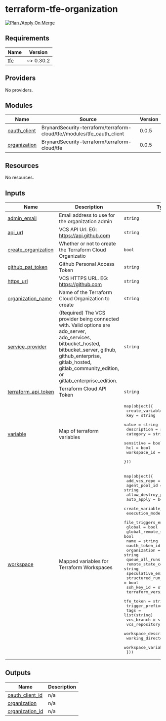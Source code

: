 # terraform-tfe-organization
[![Plan /Apply On Merge](https://github.com/Dev0psPleb/terraform-cloud-organizations/actions/workflows/plan-apply-on-merge.yaml/badge.svg)](https://github.com/Dev0psPleb/terraform-cloud-organizations/actions/workflows/plan-apply-on-merge.yaml)

<!-- BEGINNING OF PRE-COMMIT-TERRAFORM DOCS HOOK -->
## Requirements

| Name | Version |
|------|---------|
| <a name="requirement_tfe"></a> [tfe](#requirement\_tfe) | ~> 0.30.2 |

## Providers

No providers.

## Modules

| Name | Source | Version |
|------|--------|---------|
| <a name="module_oauth_client"></a> [oauth\_client](#module\_oauth\_client) | BrynardSecurity-terraform/terraform-cloud/tfe//modules/tfe_oauth_client | 0.0.5 |
| <a name="module_organization"></a> [organization](#module\_organization) | BrynardSecurity-terraform/terraform-cloud/tfe | 0.0.5 |

## Resources

No resources.

## Inputs

| Name | Description | Type | Default | Required |
|------|-------------|------|---------|:--------:|
| <a name="input_admin_email"></a> [admin\_email](#input\_admin\_email) | Email address to use for the organization admin | `string` | n/a | yes |
| <a name="input_api_url"></a> [api\_url](#input\_api\_url) | VCS API Url. EG: https://api.github.com | `string` | `"https://api.github.com"` | no |
| <a name="input_create_organization"></a> [create\_organization](#input\_create\_organization) | Whether or not to create the Terraform Cloud Organizatio | `bool` | n/a | yes |
| <a name="input_github_pat_token"></a> [github\_pat\_token](#input\_github\_pat\_token) | Github Personal Access Token | `string` | n/a | yes |
| <a name="input_https_url"></a> [https\_url](#input\_https\_url) | VCS HTTPS URL. EG: https://github.com | `string` | `"https://github.com"` | no |
| <a name="input_organization_name"></a> [organization\_name](#input\_organization\_name) | Name of the Terraform Cloud Organization to create | `string` | n/a | yes |
| <a name="input_service_provider"></a> [service\_provider](#input\_service\_provider) | (Required) The VCS provider being connected with. Valid options are ado\_server, ado\_services, bitbucket\_hosted, bitbucket\_server, github, github\_enterprise, gitlab\_hosted, gitlab\_community\_edition, or gitlab\_enterprise\_edition. | `string` | `"github"` | no |
| <a name="input_terraform_api_token"></a> [terraform\_api\_token](#input\_terraform\_api\_token) | Terraform Cloud API Token | `string` | n/a | yes |
| <a name="input_variable"></a> [variable](#input\_variable) | Map of terraform variables | <pre>map(object({<br>    create_variable = bool<br>    key             = string<br>    value           = string<br>    description     = string<br>    category        = string<br>    sensitive       = bool<br>    hcl             = bool<br>    workspace_id    = string<br>  }))</pre> | n/a | yes |
| <a name="input_workspace"></a> [workspace](#input\_workspace) | Mapped variables for Terraform Workspaces | <pre>map(object({<br>    add_vcs_repo                  = bool<br>    agent_pool_id                 = string<br>    allow_destroy_plan            = bool<br>    auto_apply                    = bool<br>    create_variable_set           = bool<br>    execution_mode                = string<br>    file_triggers_enabled         = bool<br>    global                        = bool<br>    global_remote_state           = bool<br>    name                          = string<br>    oauth_token_id                = string<br>    organization                  = string<br>    queue_all_runs                = bool<br>    remote_state_consumer_ids     = string<br>    speculative_enabled           = bool<br>    structured_run_output_enabled = bool<br>    ssh_key_id                    = string<br>    terraform_version             = string<br>    tfe_token                     = string<br>    trigger_prefixes              = list(string)<br>    tags                          = list(string)<br>    vcs_branch                    = string<br>    vcs_repository                = string<br>    workspace_description         = string<br>    working_directory             = string<br>    workspace_variable            = bool<br>  }))</pre> | n/a | yes |

## Outputs

| Name | Description |
|------|-------------|
| <a name="output_oauth_client_id"></a> [oauth\_client\_id](#output\_oauth\_client\_id) | n/a |
| <a name="output_organization"></a> [organization](#output\_organization) | n/a |
| <a name="output_organization_id"></a> [organization\_id](#output\_organization\_id) | n/a |
<!-- END OF PRE-COMMIT-TERRAFORM DOCS HOOK -->
